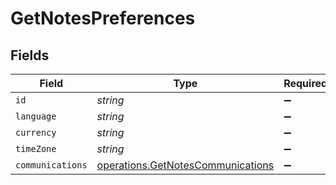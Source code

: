 # GetNotesPreferences


## Fields

| Field                                                                                  | Type                                                                                   | Required                                                                               | Description                                                                            |
| -------------------------------------------------------------------------------------- | -------------------------------------------------------------------------------------- | -------------------------------------------------------------------------------------- | -------------------------------------------------------------------------------------- |
| `id`                                                                                   | *string*                                                                               | :heavy_minus_sign:                                                                     | N/A                                                                                    |
| `language`                                                                             | *string*                                                                               | :heavy_minus_sign:                                                                     | N/A                                                                                    |
| `currency`                                                                             | *string*                                                                               | :heavy_minus_sign:                                                                     | N/A                                                                                    |
| `timeZone`                                                                             | *string*                                                                               | :heavy_minus_sign:                                                                     | N/A                                                                                    |
| `communications`                                                                       | [operations.GetNotesCommunications](../../models/operations/getnotescommunications.md) | :heavy_minus_sign:                                                                     | N/A                                                                                    |